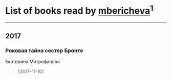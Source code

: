 # List of books read by [mbericheva](http://vk.com/id191788437)<sup>1</sup>
---

## 2017

### Роковая тайна сестер Бронте
Екатерина Митрофанова
> [2017-11-10] 



